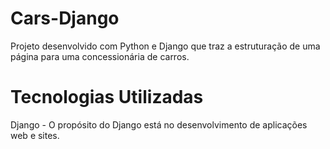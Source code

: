 # Cars-Django
Projeto desenvolvido com Python e Django que traz a estruturação de uma página para uma concessionária de carros.

# Tecnologias Utilizadas
Django - O propósito do Django está no desenvolvimento de aplicações web e sites.
